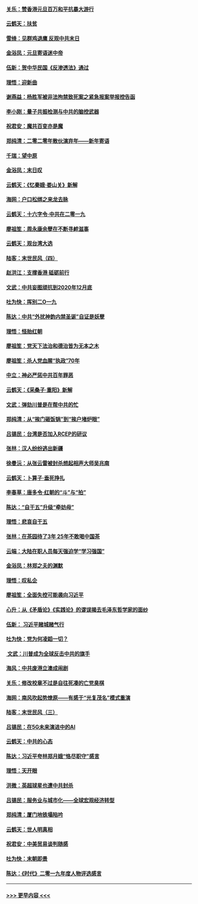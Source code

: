 #### [关乐：赞香港元旦百万和平抗暴大游行](../pages/nsc993/n11764382.md?t=01031101) 
#### [云鹤天：扶贫](../pages/nsc993/n11764245.md?t=01031101) 
#### [雪绮：见群鸡退鹰  反观中共末日](../pages/nsc993/n11762112.md?t=01031101) 
#### [金浴凤：元旦寄语迷中帝](../pages/nsc993/n11761788.md?t=01031101) 
#### [伍新：贺中华民国《反渗透法》通过](../pages/nsc993/n11761994.md?t=01031101) 
#### [理悟：迎新曲](../pages/nsc993/n11761152.md?t=01031101) 
#### [谢燕益：杨胜军被非法拘禁致死案之紧急报案举报控告函](../pages/nsc993/n11756134.md?t=01031101) 
#### [李小刚：量子共振检测与中共的脑控武器](../pages/nsc993/n11754518.md?t=01031101) 
#### [祝君安：魔共百变亦是魔](../pages/nsc993/n11754469.md?t=01031101) 
#### [郑纯清：二零二零年散伙演弃年——新年寄语](../pages/nsc993/n11754195.md?t=01031101) 
#### [千瑞：望中原](../pages/nsc993/n11754159.md?t=01031101) 
#### [金浴凤：末日叹](../pages/nsc993/n11752359.md?t=01031101) 
#### [云鹤天：《忆秦娥‧娄山关》新解](../pages/nsc993/n11752348.md?t=01031101) 
#### [海网：户口松绑之来龙去脉](../pages/nsc993/n11752328.md?t=01031101) 
#### [云鹤天：十六字令‧中共在二零一九](../pages/nsc993/n11752305.md?t=01031101) 
#### [廖祖笙：周永康余孽在不断寻衅滋事](../pages/nsc993/n11751013.md?t=01031101) 
#### [云鹤天：观台湾大选](../pages/nsc993/n11751007.md?t=01031101) 
#### [陆客：末世民风（四）](../pages/nsc993/n11749203.md?t=01031101) 
#### [赵洪江：支撑香港 砥砺前行](../pages/nsc993/n11748482.md?t=01031101) 
#### [文武：中共妄图顽抗到2020年12月底](../pages/nsc993/n11748446.md?t=01031101) 
#### [吐为快：挥别二O一九](../pages/nsc993/n11748411.md?t=01031101) 
#### [陈达：中共“外扰神韵内禁圣诞”自证是妖孽](../pages/nsc993/n11748226.md?t=01031101) 
#### [理悟：怪胎红朝](../pages/nsc993/n11748206.md?t=01031101) 
#### [廖祖笙：党天下法治和德治皆为无本之木](../pages/nsc993/n11748135.md?t=01031101) 
#### [廖祖笙：杀人党血腥“执政”70年](../pages/nsc993/n11745144.md?t=01031101) 
#### [中立：神必严惩中共百年罪恶](../pages/nsc993/n11744970.md?t=01031101) 
#### [云鹤天：《采桑子‧重阳》新解](../pages/nsc993/n11744948.md?t=01031101) 
#### [文武：弹劾川普是在帮中共的忙](../pages/nsc993/n11744758.md?t=01031101) 
#### [郑纯清：从“挨门砸饭锅”到“挨户堵炉眼”](../pages/nsc993/n11744745.md?t=01031101) 
#### [吕锡民：台湾是否加入RCEP的研议](../pages/nsc993/n11744701.md?t=01031101) 
#### [张林：汉人纷纷逃出新疆](../pages/nsc993/n11743530.md?t=01031101) 
#### [徐曼沅：从张云雷被封杀想起相声大师吴兆南](../pages/nsc993/n11741816.md?t=01031101) 
#### [云鹤天：卜算子‧垂死挣扎](../pages/nsc993/n11739956.md?t=01031101) 
#### [李春草：唐多令‧红朝的“斗”与“拍”](../pages/nsc993/n11739830.md?t=01031101) 
#### [陈达：“自干五”升级“牵妨母”](../pages/nsc993/n11739724.md?t=01031101) 
#### [理悟：悲哀自干五](../pages/nsc993/n11739547.md?t=01031101) 
#### [张林：在茶园待了3年 25年不敢喝中国茶](../pages/nsc993/n11739240.md?t=01031101) 
#### [云端：大陆在职人员每天强迫学“学习强国”](../pages/nsc993/n11738735.md?t=01031101) 
#### [金浴凤：林郑之夫的渊默](../pages/nsc993/n11737735.md?t=01031101) 
#### [理悟：叹私企](../pages/nsc993/n11737715.md?t=01031101) 
#### [廖祖笙：全面失控可能袭向习近平](../pages/nsc993/n11737704.md?t=01031101) 
#### [心升：从《矛盾论》《实践论》的谬误揭去毛泽东哲学家的面纱](../pages/nsc993/n11736962.md?t=01031101) 
#### [伍新： 习近平赌城赌气行](../pages/nsc993/n11736929.md?t=01031101) 
#### [吐为快：党为何凌蹈一切？](../pages/nsc993/n11736915.md?t=01031101) 
#### [ 文武：川普成为全球反击中共的旗手](../pages/nsc993/n11736882.md?t=01031101) 
#### [海风：中共废港立澳成闹剧](../pages/nsc993/n11735857.md?t=01031101) 
#### [关乐：修改校章不过是自往死凑的亡党臭棋](../pages/nsc993/n11735097.md?t=01031101) 
#### [海网：南风吹起势燎原——有感于“光复茂名”模式重演](../pages/nsc993/n11732308.md?t=01031101) 
#### [陆客：末世民风（三）](../pages/nsc993/n11732211.md?t=01031101) 
#### [吕锡民：在5G未来演进中的AI](../pages/nsc993/n11730010.md?t=01031101) 
#### [云鹤天：中共的心态](../pages/nsc993/n11729906.md?t=01031101) 
#### [陈达：习近平夸林郑月娥“恪尽职守”感言](../pages/nsc993/n11729881.md?t=01031101) 
#### [理悟：天开眼](../pages/nsc993/n11729699.md?t=01031101) 
#### [洪微：英超球星也遭中共封杀](../pages/nsc993/n11727243.md?t=01031101) 
#### [吕锡民：服务业与城市化——全球宏观经济转型](../pages/nsc993/n11725845.md?t=01031101) 
#### [郑纯清：厦门地铁塌陷吟](../pages/nsc993/n11725813.md?t=01031101) 
#### [云鹤天：世人明真相](../pages/nsc993/n11725621.md?t=01031101) 
#### [祝君安：中美贸易谈判随感](../pages/nsc993/n11725609.md?t=01031101) 
#### [吐为快：末朝即景](../pages/nsc993/n11723365.md?t=01031101) 
#### [陈达：《时代》二零一九年度人物评选感言](../pages/nsc993/n11723337.md?t=01031101) 

----
#### [ >>> 更早内容 <<< ](../indexes/nsc993-earlier.md)
